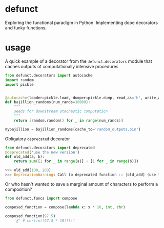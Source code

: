 # defunct
Exploring the functional paradigm in Python. Implementing dope decorators and funky functions.

# usage
A quick example of a decorator from the `defunct.decorators` module that caches 
outputs of computationally intensive procedures

```python
from defunct.decorators import autocache
import random 
import pickle


@autocache(loader=pickle.load, dumper=pickle.dump, read_as='b', write_as='b')
def bajillion_randoms(num_rands=10000):
    """
    seeds for downstream stochastic computation
    """
    return [random.random() for _ in range(num_rands)]    

mybajillion = bajillion_randoms(cache_to='random_outputs.bin')
```

Obligatory `deprecated` decorator

```python
from defunct.decorators import deprecated
@deprecated('use the new version')
def old_add(a, b):
    return sum([1 for _ in range(a)] + [1 for _ in range(b)])

>>> old_add(100, 200)
>>> DeprecationWarning: Call to deprecated function :: [old_add] (use the new version)

```

Or who hasn't wanted to save a marginal amount of characters to perform a composition?
```python
from defunct.funcs import compose

composed_function = compose(lambda x: x * 10, int, chr)

composed_function(97.5)
    'Ϗ' # chr(int(97.5 * 10)))!!
```


